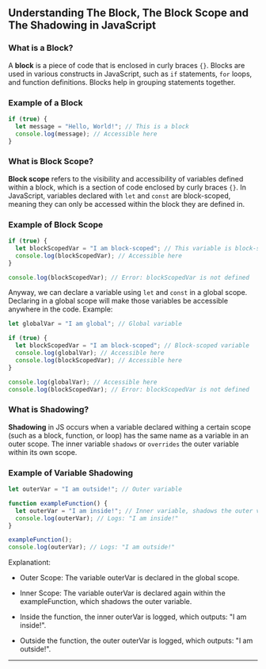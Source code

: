 ## Understanding The Block, The Block Scope and The Shadowing in JavaScript

### What is a Block?

A **block** is a piece of code that is enclosed in curly braces `{}`. Blocks are used in various constructs in JavaScript, such as `if` statements, `for` loops, and function definitions. Blocks help in grouping statements together.

### Example of a Block

```javascript
if (true) {
  let message = "Hello, World!"; // This is a block
  console.log(message); // Accessible here
}

```



### What is Block Scope?

**Block scope** refers to the visibility and accessibility of variables defined within a block, which is a section of code enclosed by curly braces `{}`. In JavaScript, variables declared with `let` and `const` are block-scoped, meaning they can only be accessed within the block they are defined in.

### Example of Block Scope

```javascript
if (true) {
  let blockScopedVar = "I am block-scoped"; // This variable is block-scoped
  console.log(blockScopedVar); // Accessible here
}

console.log(blockScopedVar); // Error: blockScopedVar is not defined
```

Anyway, we can declare a variable using `let` and `const` in a global scope. Declaring in a global scope will make those variables be accessible anywhere in the code.
Example:
```javascript
let globalVar = "I am global"; // Global variable

if (true) {
  let blockScopedVar = "I am block-scoped"; // Block-scoped variable
  console.log(globalVar); // Accessible here
  console.log(blockScopedVar); // Accessible here
}

console.log(globalVar); // Accessible here
console.log(blockScopedVar); // Error: blockScopedVar is not defined
```

### What is Shadowing?

**Shadowing** in JS occurs when a variable declared withing a certain scope (such as a block, function, or loop) has the same name as a variable in an outer scope. The inner variable  `shadows` or `overrides` the outer variable within its own scope.

### Example of Variable Shadowing

```javascript
let outerVar = "I am outside!"; // Outer variable

function exampleFunction() {
  let outerVar = "I am inside!"; // Inner variable, shadows the outer variable
  console.log(outerVar); // Logs: "I am inside!"
}

exampleFunction();
console.log(outerVar); // Logs: "I am outside!"
```

Explanationt:
- Outer Scope: The variable outerVar is declared in the global scope.

- Inner Scope: The variable outerVar is declared again within the exampleFunction, which shadows the outer variable.

- Inside the function, the inner outerVar is logged, which outputs: "I am inside!".

- Outside the function, the outer outerVar is logged, which outputs: "I am outside!".

***







